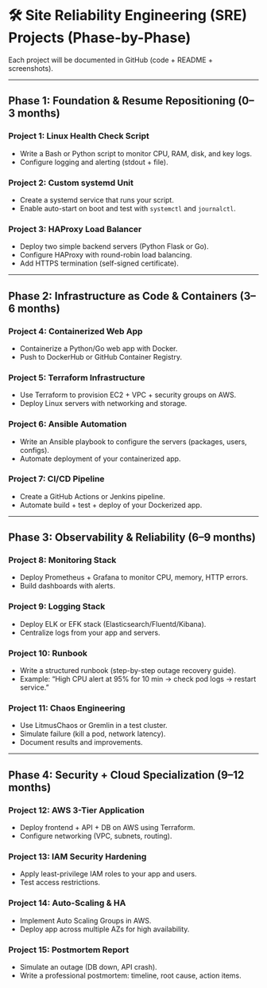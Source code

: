 # 🛠 Site Reliability Engineering (SRE) Projects (Phase-by-Phase)

Each project will be documented in GitHub (code + README + screenshots).  

---

## Phase 1: Foundation & Resume Repositioning (0–3 months)

### Project 1: Linux Health Check Script
- Write a Bash or Python script to monitor CPU, RAM, disk, and key logs.  
- Configure logging and alerting (stdout + file).  

### Project 2: Custom systemd Unit
- Create a systemd service that runs your script.  
- Enable auto-start on boot and test with `systemctl` and `journalctl`.  

### Project 3: HAProxy Load Balancer
- Deploy two simple backend servers (Python Flask or Go).  
- Configure HAProxy with round-robin load balancing.  
- Add HTTPS termination (self-signed certificate).  

---

## Phase 2: Infrastructure as Code & Containers (3–6 months)

### Project 4: Containerized Web App
- Containerize a Python/Go web app with Docker.  
- Push to DockerHub or GitHub Container Registry.  

### Project 5: Terraform Infrastructure
- Use Terraform to provision EC2 + VPC + security groups on AWS.  
- Deploy Linux servers with networking and storage.  

### Project 6: Ansible Automation
- Write an Ansible playbook to configure the servers (packages, users, configs).  
- Automate deployment of your containerized app.  

### Project 7: CI/CD Pipeline
- Create a GitHub Actions or Jenkins pipeline.  
- Automate build + test + deploy of your Dockerized app.  

---

## Phase 3: Observability & Reliability (6–9 months)

### Project 8: Monitoring Stack
- Deploy Prometheus + Grafana to monitor CPU, memory, HTTP errors.  
- Build dashboards with alerts.  

### Project 9: Logging Stack
- Deploy ELK or EFK stack (Elasticsearch/Fluentd/Kibana).  
- Centralize logs from your app and servers.  

### Project 10: Runbook
- Write a structured runbook (step-by-step outage recovery guide).  
- Example: “High CPU alert at 95% for 10 min → check pod logs → restart service.”  

### Project 11: Chaos Engineering
- Use LitmusChaos or Gremlin in a test cluster.  
- Simulate failure (kill a pod, network latency).  
- Document results and improvements.  

---

## Phase 4: Security + Cloud Specialization (9–12 months)

### Project 12: AWS 3-Tier Application
- Deploy frontend + API + DB on AWS using Terraform.  
- Configure networking (VPC, subnets, routing).  

### Project 13: IAM Security Hardening
- Apply least-privilege IAM roles to your app and users.  
- Test access restrictions.  

### Project 14: Auto-Scaling & HA
- Implement Auto Scaling Groups in AWS.  
- Deploy app across multiple AZs for high availability.  

### Project 15: Postmortem Report
- Simulate an outage (DB down, API crash).  
- Write a professional postmortem: timeline, root cause, action items.  
